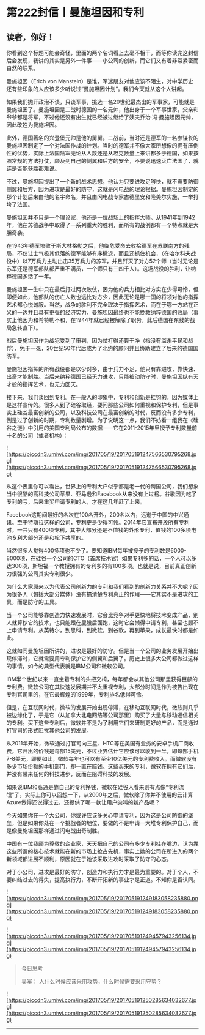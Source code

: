 # 第222封信丨曼施坦因和专利

## 读者，你好！

你看到这个标题可能会奇怪，里面的两个名词看上去毫不相干，而等你读完这封信后会发现，我讲的其实是另外一件事——小公司的创新，而它们又有着非常紧密而自然的联系。

曼施坦因（Erich von Manstein）是谁，军迷朋友对他应该不陌生，对中学历史还有些印象的人应该多少听说过“曼施坦因计划”。我们今天就从这个人讲起。

如果我们抛开政治不谈，只谈军事，挑选一名20世纪最杰出的军事家，可能就是曼施坦因了。曼施坦因是二战时德国的一名元帅，他出身于一个军事世家，父亲和爷爷都是将军，不过他还没有出生就已经被过继给了姨夫乔治∙冯∙曼施坦因元帅，因此改姓为曼施坦因。

此外，德国著名的兴登堡元帅是他的舅舅。二战前，当时还是德军的一名参谋长的曼施坦因制定了一个对法国作战的计划。当时的德军并不像大家所想像的拥有压倒性的优势，实际上法国陆军无论从人数还是从坦克数量上来讲都多于德国，如果按照常规的方法打仗，顾及到自己的侧翼和后方的安全，不要说迅速灭亡法国了，就连是否能获胜都难说。

不过，曼施坦因提出了一个新的战术思想，他认为只要进攻足够快，就不需要防御侧翼和后方，因为进攻是最好的防守，这就是闪电战的理论根据。曼施坦因制定的那个计划后来由他的名字命名，并且由闪电战专家古德里安和隆美尔实施，一举打垮了法国。

曼施坦因并不只是一个理论家，他还是一位战场上的指挥大师。从1941年到1942年，他在苏德战争中取得了一系列重大的胜利，而所有的战例都有一个特点就是大胆奇袭。

在1943年德军惨败于斯大林格勒之后，他临危受命去收拾德军在苏联南方的残局，不仅让士气极其低落的德军能够有序撤退，而且还抓住机会，（在哈尔科夫战役中）以7万兵力主动出击35万兵力的苏军，并且歼灭了对方52个师（当时无论是苏军还是德军部队都严重不满员，一个师只有三四千人）。这场战役的胜利，让纳粹德国多活了一年。

曼施坦因一生中只在最后打过两次败仗，因为他的兵力相比对方实在少得可怜，但即便如此，他部队的伤亡人数也远比对方少，因此无论是哪一国的将领对他的指挥艺术都心悦诚服。当然，战争的胜利不完全取决于指挥艺术，而在于哪一方站在正义的一边并且具有更强的经济实力，曼施坦因最终也不能挽救纳粹德国的败局（事实上他因为和希特勒不和，在1944年就已经被解除了职务，此后德国在东线的战局急转直下）。

战后曼施坦因作为战犯受到了审判，因为仗打得还算干净（指没有滥杀平民和战俘），免于一死，20世纪50年代后成为了北约的顾问并且协助建立了后来的德国国防军。

曼施坦因指挥的所有战役都是以少对多，由于兵力不足，他只有靠进攻，靠快速、出奇才能制胜。当后来纳粹德国已经无力进攻，只能被动防守时，曼施坦因纵有天才般的指挥艺术，也无力回天。

接下来，我们谈回到专利。在一般人的印象中，专利和创新是挂钩的，因为媒体上是这样宣传的。很多人到了硅谷取经，要问那些公司如何重视和保护专利，但是事实上硅谷最富创新的公司，以及科技公司在最富创新的时代，反而没有多少专利，倒是过了创新的时期，专利数量剧增。为了说明这一点，我们不妨看一组我在《硅谷之谜》中引用的美国专利局公布的数据——它在2011-2015年里授予专利数量前十名的公司（或者机构）：

![https://piccdn3.umiwi.com/img/201705/19/201705191247566530795268.jpg](https://piccdn3.umiwi.com/img/201705/19/201705191247566530795268.jpg)

从这个表里你可以看出，世界上的专利大户似乎都是老一代的跨国公司，我们想象当中很酷的高科技公司苹果、亚马逊和Facebook从来没有上过榜。谷歌因为吃了专利的亏，后来重奖申请专利的人，才在这几年赶了上来。

Facebook这期间最好的名次在100名开外，200名以内，远逊于中国的中兴通讯。至于特斯拉这样的公司，专利更是少得可怜。2014年它宣布开放所有专利时，一共只有400项专利，其中大部分还是不值钱的外形专利，值钱的100多项电池专利大部分还是和松下共享的。

当然很多人觉得400多项也不少了。要知道IBM每年被授予的专利数是6000-8000项，在硅谷一个公司的CTO（首席技术官）如果专利多的话，一个人可以多达300项，斯坦福一个教授拥有的专利多的有100多项。也就是说，目前真正创新力很强的公司其实专利很少。

为什么大家原来以为代表公司创新力的专利和我们看到的创新力关系并不大呢？因为很多人（包括大部分媒体）没有搞清楚专利真正的作用——它其实不是进攻的工具，而是防守的工具。

当一个公司能够靠创造力快速发展时，它会比竞争对手更快地将技术变成产品，别人就算抄它的技术，也只能跟在屁股后面跑，这时它会懒得申请专利，甚至也顾不上申请专利。从英特尔，到思科，到微软，到谷歌，再到苹果，成长最快时都是如此。

这就如同曼施坦因所讲的，进攻是最好的防守。但是当一个公司的业务发展开始出现停滞时，它就需要用专利保护它的侧翼和后翼了。历史上很多大公司都做过这样的事情，如今的典型代表就是IBM公司和微软公司。

IBM半个世纪以来一直坐着专利的头把交椅，每年都会从其他公司那里获得巨额的专利费。微软公司在其快速发展期并不太重视专利，大部分时间是作为被告出现在专利官司里的，在它最辉煌的1999年，专利排名低得可怜。

但是，在互联网时代，微软的发展开始出现停滞，在移动互联网时代，微软则几乎被边缘化了，于是它（从加拿大北电网络等公司那里）购买了大量与移动通信相关的专利。买下这些专利后，微软并不是为了利用它们来研制更好的产品，而是通过打官司的形式阻扰其他公司的发展。

从2011年开始，微软通过打官司向三星、HTC等在美国有业务的安卓手机厂商收费，它开出的价钱是每部15美元，不过业界估计它应该可以收到一半，即每部手机7-8美元，即便如此，微软每年也可以有至少10亿美元的专利费收入。而微软没有多少市场份额的手机部门，却一直在赔钱。这些买来的专利，微软在拥有它们后，并没有带来任何的科技进步，反而在阻碍科技的发展。

如果说IBM和高通是靠自己的专利挣钱，微软在硅谷人看来则有点像“专利流氓”了。实际上你可以回想一下，从2000年之后，微软除了你并不使用的云计算Azure做得还说得过去，还提供了哪一款让用户尖叫的新产品呢？

今天如果你在一个大公司，你或许应该多关心申请专利，因为这是公司防御的堡垒，但是如果你处在一个挑战者的地位，要做的不是申请一大堆专利保护自己，而是像曼施坦因那样通过闪电战出奇制胜。

中国有一位我颇为尊敬的企业家，天天把自己的公司有多少专利挂在嘴边，认为靠这些所谓的核心技术就能在新的市场上抢占先机，事实上她的公司在所进入的两个新领域都进展不顺利，原因就在于她该采取进攻时采取了防守的心态。

对于小公司，进攻是最好的防守，创造力和执行力才是最为重要的。对于个人，不要纠结过去的得失，提高执行力，不断开拓新的事业才是正道。不知你是否认同。

![https://piccdn3.umiwi.com/img/201705/19/201705191249183058235880.png](https://piccdn3.umiwi.com/img/201705/19/201705191249183058235880.png)

![https://piccdn3.umiwi.com/img/201705/19/201705191249457943256134.jpg](https://piccdn3.umiwi.com/img/201705/19/201705191249457943256134.jpg)

> 今日思考
> 
> 吴军： 人什么时候应该采用攻势，什么时候需要采用守势？

![https://piccdn3.umiwi.com/img/201705/19/201705191250285634032677.jpg](https://piccdn3.umiwi.com/img/201705/19/201705191250285634032677.jpg)

---
